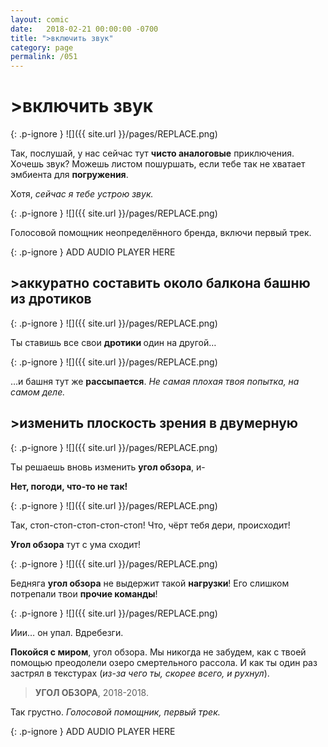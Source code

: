 ```yaml
---
layout: comic
date:   2018-02-21 00:00:00 -0700
title: ">включить звук"
category: page
permalink: /051
---
```

# >включить звук

{: .p-ignore }
![]({{ site.url }}/pages/REPLACE.png)

Так, послушай, у нас сейчас тут <strong>чисто аналоговые</strong> приключения. Хочешь звук? Можешь листом пошуршать, если тебе так не хватает эмбиента для <strong>погружения</strong>.

Хотя, <em>сейчас я тебе устрою звук.</em>

{: .p-ignore }
![]({{ site.url }}/pages/REPLACE.png)

Голосовой помощник неопределённого бренда, включи первый трек.

{: .p-ignore }
ADD AUDIO PLAYER HERE

## >аккуратно составить около балкона башню из дротиков

{: .p-ignore }
![]({{ site.url }}/pages/REPLACE.png)

Ты ставишь все свои <strong>дротики </strong>один на другой…

{: .p-ignore }
![]({{ site.url }}/pages/REPLACE.png)

…и башня тут же <strong>рассыпается</strong>. <em>Не самая плохая твоя попытка, на самом деле.</em>

## >изменить плоскость зрения в двумерную

{: .p-ignore }
![]({{ site.url }}/pages/REPLACE.png)

Ты решаешь вновь изменить <strong>угол обзора</strong>, и-

<strong>Нет, погоди, что-то не так!</strong>

{: .p-ignore }
![]({{ site.url }}/pages/REPLACE.png)

Так, стоп-стоп-стоп-стоп-стоп! Что, чёрт тебя дери, происходит! 

<strong>Угол обзора</strong> тут с ума сходит!

{: .p-ignore }
![]({{ site.url }}/pages/REPLACE.png)

Бедняга <strong>угол обзора</strong> не выдержит такой <strong>нагрузки</strong>! Его слишком потрепали твои <strong>прочие команды</strong>!

{: .p-ignore }
![]({{ site.url }}/pages/REPLACE.png)

Иии… он упал. Вдребезги.

<strong>Покойся с миром</strong>, угол обзора. Мы никогда не забудем, как с твоей помощью преодолели озеро смертельного рассола. И как ты один раз застрял в текстурах (<em>из-за чего ты, скорее всего, и рухнул</em>).

<blockquote><strong>УГОЛ ОБЗОРА</strong>, 2018-2018.</blockquote>

Так грустно. <em>Голосовой помощник, первый трек.</em>

{: .p-ignore }
ADD AUDIO PLAYER HERE
